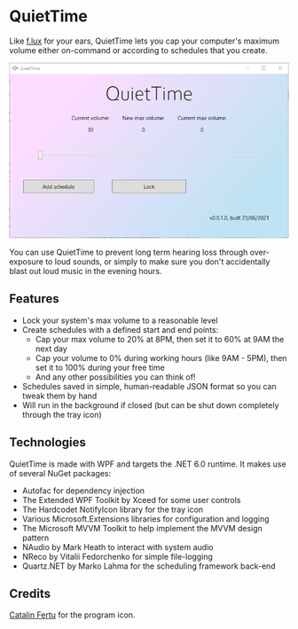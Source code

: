 ﻿# QuietTime

Like [f.lux](https://justgetflux.com/) for your ears, QuietTime lets you cap your computer's maximum volume either on-command or according to schedules that you create.

![Screenshot](docs/main_window_screenshot.png)

You can use QuietTime to prevent long term hearing loss through over-exposure to loud sounds, or simply to make sure you don't accidentally blast out loud music in the evening hours.

## Features

* Lock your system's max volume to a reasonable level
* Create schedules with a defined start and end points:
  * Cap your max volume to 20% at 8PM, then set it to 60% at 9AM the next day
  * Cap your volume to 0% during working hours (like 9AM - 5PM), then set it to 100% during your free time
  * And any other possibilities you can think of!
* Schedules saved in simple, human-readable JSON format so you can tweak them by hand
* Will run in the background if closed (but can be shut down completely through the tray icon)

## Technologies

QuietTime is made with WPF and targets the .NET 6.0 runtime. It makes use of several NuGet packages:

* Autofac for dependency injection
* The Extended WPF Toolkit by Xceed for some user controls
* The Hardcodet NotifyIcon library for the tray icon
* Various Microsoft.Extensions libraries for configuration and logging
* The Microsoft MVVM Toolkit to help implement the MVVM design pattern
* NAudio by Mark Heath to interact with system audio
* NReco by Vitalii Fedorchenko for simple file-logging
* Quartz.NET by Marko Lahma for the scheduling framework back-end

## Credits

[Catalin Fertu](https://catalinfertu.com/) for the program icon.
